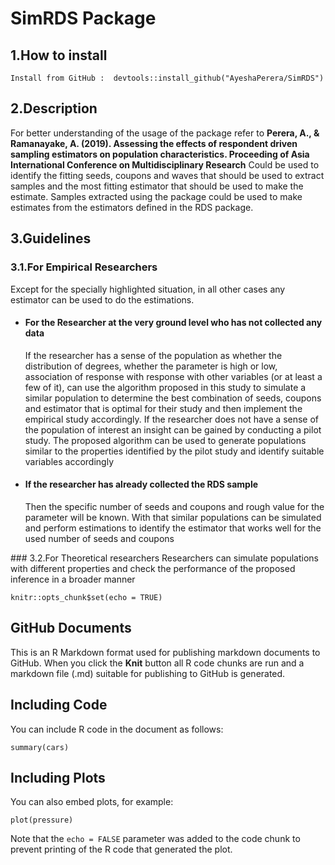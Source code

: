 # SimRDS Package

## 1.How to install
```{r setup, include=FALSE}
Install from GitHub :  devtools::install_github("AyeshaPerera/SimRDS")
```

## 2.Description
For better understanding of the usage of the package refer to **Perera, A., & Ramanayake, A. (2019). Assessing the effects of respondent driven sampling estimators on population characteristics. Proceeding of Asia International Conference on Multidisciplinary Research** 
Could be used to identify the fitting seeds, coupons and waves that should be used to extract samples and the most fitting estimator that should be used to make the estimate.
Samples extracted using the package could be used to make estimates from the estimators defined in the RDS package.

## 3.Guidelines
### 3.1.For Empirical Researchers
Except for the specially highlighted situation, in all other cases any estimator can be used to do the estimations.
<ul>
  <li><h4>For the Researcher at the very ground level who has not collected any data</h4></li>
        If the researcher has a sense of the population as whether the distribution of degrees, whether the parameter         is high or low, association of response with response with other variables (or at least a few of it), can use         the algorithm proposed in this study to simulate a similar population to determine the best combination of            seeds, coupons and estimator that is optimal for their study and then implement the empirical study                   accordingly.
        If the researcher does not have a sense of the population of interest an insight can be gained by conducting a         pilot study.  The proposed algorithm can be used to generate populations similar to the properties identified         by the pilot study and identify suitable variables accordingly 
  <li><h4>If the researcher has already collected the RDS sample </h4></li>
        Then the specific number of seeds and coupons and rough value for the parameter will be known. With that              similar populations can be simulated and perform estimations to identify the estimator that works well for the         used number of seeds and coupons 
</ul>
### 3.2.For Theoretical researchers
Researchers can simulate populations with different properties and check the performance of the proposed inference in a broader manner


```{r setup, include=FALSE}
knitr::opts_chunk$set(echo = TRUE)
```

## GitHub Documents

This is an R Markdown format used for publishing markdown documents to GitHub. When you click the **Knit** button all R code chunks are run and a markdown file (.md) suitable for publishing to GitHub is generated.

## Including Code

You can include R code in the document as follows:

```{r cars}
summary(cars)
```

## Including Plots

You can also embed plots, for example:

```{r pressure, echo=FALSE}
plot(pressure)
```

Note that the `echo = FALSE` parameter was added to the code chunk to prevent printing of the R code that generated the plot.
